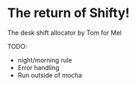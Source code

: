 # The return of Shifty! 
The desk shift allocator by Tom for Mel
 
 TODO:
 * night/morning rule
 * Error handling
 * Run outside of mocha
